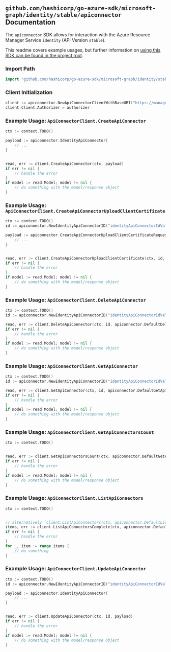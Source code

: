 
## `github.com/hashicorp/go-azure-sdk/microsoft-graph/identity/stable/apiconnector` Documentation

The `apiconnector` SDK allows for interaction with the Azure Resource Manager Service `identity` (API Version `stable`).

This readme covers example usages, but further information on [using this SDK can be found in the project root](https://github.com/hashicorp/go-azure-sdk/tree/main/docs).

### Import Path

```go
import "github.com/hashicorp/go-azure-sdk/microsoft-graph/identity/stable/apiconnector"
```


### Client Initialization

```go
client := apiconnector.NewApiConnectorClientWithBaseURI("https://management.azure.com")
client.Client.Authorizer = authorizer
```


### Example Usage: `ApiConnectorClient.CreateApiConnector`

```go
ctx := context.TODO()

payload := apiconnector.IdentityApiConnector{
	// ...
}


read, err := client.CreateApiConnector(ctx, payload)
if err != nil {
	// handle the error
}
if model := read.Model; model != nil {
	// do something with the model/response object
}
```


### Example Usage: `ApiConnectorClient.CreateApiConnectorUploadClientCertificate`

```go
ctx := context.TODO()
id := apiconnector.NewIdentityApiConnectorID("identityApiConnectorIdValue")

payload := apiconnector.CreateApiConnectorUploadClientCertificateRequest{
	// ...
}


read, err := client.CreateApiConnectorUploadClientCertificate(ctx, id, payload)
if err != nil {
	// handle the error
}
if model := read.Model; model != nil {
	// do something with the model/response object
}
```


### Example Usage: `ApiConnectorClient.DeleteApiConnector`

```go
ctx := context.TODO()
id := apiconnector.NewIdentityApiConnectorID("identityApiConnectorIdValue")

read, err := client.DeleteApiConnector(ctx, id, apiconnector.DefaultDeleteApiConnectorOperationOptions())
if err != nil {
	// handle the error
}
if model := read.Model; model != nil {
	// do something with the model/response object
}
```


### Example Usage: `ApiConnectorClient.GetApiConnector`

```go
ctx := context.TODO()
id := apiconnector.NewIdentityApiConnectorID("identityApiConnectorIdValue")

read, err := client.GetApiConnector(ctx, id, apiconnector.DefaultGetApiConnectorOperationOptions())
if err != nil {
	// handle the error
}
if model := read.Model; model != nil {
	// do something with the model/response object
}
```


### Example Usage: `ApiConnectorClient.GetApiConnectorsCount`

```go
ctx := context.TODO()


read, err := client.GetApiConnectorsCount(ctx, apiconnector.DefaultGetApiConnectorsCountOperationOptions())
if err != nil {
	// handle the error
}
if model := read.Model; model != nil {
	// do something with the model/response object
}
```


### Example Usage: `ApiConnectorClient.ListApiConnectors`

```go
ctx := context.TODO()


// alternatively `client.ListApiConnectors(ctx, apiconnector.DefaultListApiConnectorsOperationOptions())` can be used to do batched pagination
items, err := client.ListApiConnectorsComplete(ctx, apiconnector.DefaultListApiConnectorsOperationOptions())
if err != nil {
	// handle the error
}
for _, item := range items {
	// do something
}
```


### Example Usage: `ApiConnectorClient.UpdateApiConnector`

```go
ctx := context.TODO()
id := apiconnector.NewIdentityApiConnectorID("identityApiConnectorIdValue")

payload := apiconnector.IdentityApiConnector{
	// ...
}


read, err := client.UpdateApiConnector(ctx, id, payload)
if err != nil {
	// handle the error
}
if model := read.Model; model != nil {
	// do something with the model/response object
}
```
